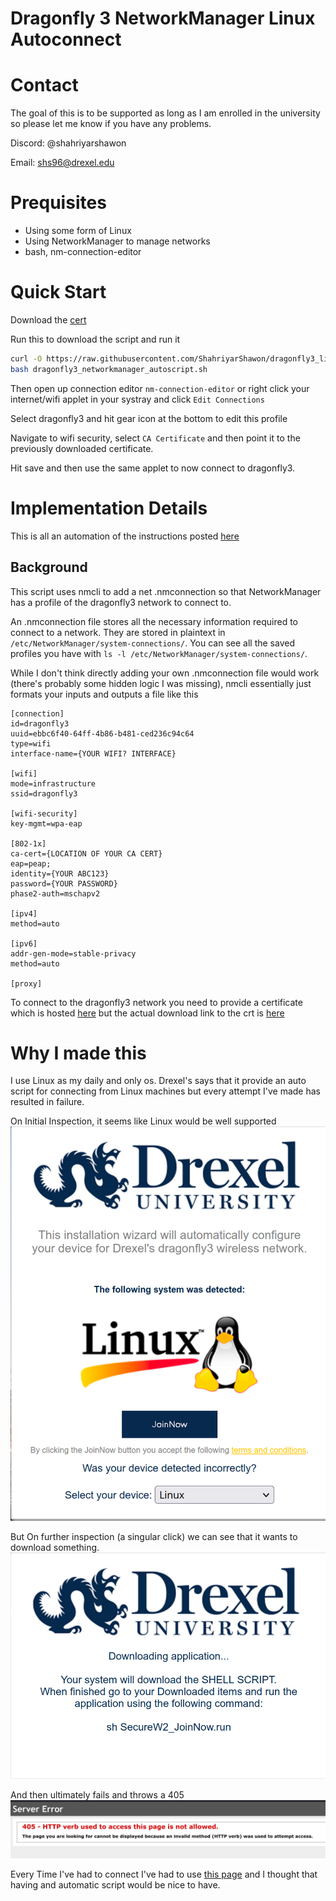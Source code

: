 # Dragonfly 3 NetworkManager Linux Autoconnect 

# Contact
The goal of this is to be supported as long as I am enrolled in the university so 
please let me know if you have any problems.

Discord: @shahriyarshawon 

Email: shs96@drexel.edu

# Prequisites
- Using some form of Linux
- Using NetworkManager to manage networks 
- bash, nm-connection-editor

# Quick Start
Download the [cert](https://comodoca.file.force.com/sfc/dist/version/download/?oid=00D1N000002Ljih&ids=0683l00000ENwaHAAT&d=%2Fa%2F3l000000VZ4M%2Fie5Sho19m8SLjTZkH_VL8efOD1qyGFt9h5Ju1ddtbKQ&operationContext=DELIVERY&viewId=05H5c000000jDrXEAU&dpt=)

Run this to download the script and run it 

```sh 
curl -O https://raw.githubusercontent.com/ShahriyarShawon/dragonfly3_linux_autoconnect/master/dragonfly3_networkmanager_autoscript.sh
bash dragonfly3_networkmanager_autoscript.sh
```

Then open up connection editor `nm-connection-editor` or right click your 
internet/wifi applet in your systray and click `Edit Connections`

Select dragonfly3 and hit gear icon at the bottom to edit this profile 

Navigate to wifi security, select `CA Certificate` and then point it to 
the previously downloaded certificate. 

Hit save and then use the same applet to now connect to dragonfly3.


# Implementation Details

This is all an automation of the instructions posted [here](https://drexel.edu/it/help/a-z/dragonfly3/generic_config/)

## Background
This script uses nmcli to add a net .nmconnection so that NetworkManager has a 
profile of the dragonfly3 network to connect to.

An .nmconnection file stores all the necessary information required to connect to 
a network. They are stored in plaintext in `/etc/NetworkManager/system-connections/`.
You can see all the saved profiles you have with 
`ls -l /etc/NetworkManager/system-connections/`. 

While I don't think directly adding your own .nmconnection file would work 
(there's probably some hidden logic I was missing), nmcli essentially just formats
your inputs and outputs a file like this 
```
[connection]
id=dragonfly3
uuid=ebbc6f40-64ff-4b86-b481-ced236c94c64
type=wifi
interface-name={YOUR WIFI? INTERFACE}

[wifi]
mode=infrastructure
ssid=dragonfly3

[wifi-security]
key-mgmt=wpa-eap

[802-1x]
ca-cert={LOCATION OF YOUR CA CERT}
eap=peap;
identity={YOUR ABC123}
password={YOUR PASSWORD}
phase2-auth=mschapv2

[ipv4]
method=auto

[ipv6]
addr-gen-mode=stable-privacy
method=auto

[proxy]
```
To connect to the dragonfly3 network you need to provide a certificate which is 
hosted [here](https://comodoca.my.salesforce.com/sfc/p/1N000002Ljih/a/3l000000VZ4M/ie5Sho19m8SLjTZkH_VL8efOD1qyGFt9h5Ju1ddtbKQ) but the actual download link to the crt is 
[here](https://comodoca.file.force.com/sfc/dist/version/download/?oid=00D1N000002Ljih&ids=0683l00000ENwaHAAT&d=%2Fa%2F3l000000VZ4M%2Fie5Sho19m8SLjTZkH_VL8efOD1qyGFt9h5Ju1ddtbKQ&operationContext=DELIVERY&viewId=05H5c000000jDrXEAU&dpt=)

# Why I made this 
I use Linux as my daily and only os. Drexel's says that it provide an auto script 
for connecting from Linux machines but every attempt I've made has resulted in 
failure.

On Initial Inspection, it seems like Linux would be well supported
![Linux Installation Wizard page](images/installation_wizard_page.png)

But On further inspection (a singular click) we can see that it wants to download 
something.
![Script Download Attempt](images/script_download_attempt.png)

And then ultimately fails and throws a 405
![405 Verb Error](images/verb_error.png)

Every Time I've had to connect I've had to use 
[this page](https://drexel.edu/it/help/a-z/dragonfly3/generic_config/) 
and I thought that having and automatic script would be nice to have.
